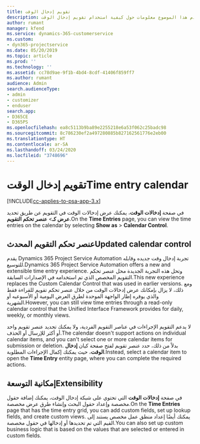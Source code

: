```yaml
---
title: تقويم إدخال الوقت
description: يقدم هذا الموضوع معلومات حول كيفية استخدام تقويم إدخال الوقت.
author: rumant
manager: kfend
ms.service: dynamics-365-customerservice
ms.custom:
- dyn365-projectservice
ms.date: 05/20/2019
ms.topic: article
ms.prod: ''
ms.technology: ''
ms.assetid: cc78d9ae-9f1b-4bd4-8cdf-41406f859ff7
ms.author: rumant
audience: Admin
search.audienceType:
- admin
- customizer
- enduser
search.app:
- D365CE
- D365PS
ms.openlocfilehash: ea8c5113b9ba89e2255218e6a53f062c25badc98
ms.sourcegitcommit: 8c786230ef2a497280885b827162561776e2eb00
ms.translationtype: HT
ms.contentlocale: ar-SA
ms.lasthandoff: 03/24/2020
ms.locfileid: "3748696"
---
```

# <a name="time-entry-calendar"></a><span data-ttu-id="b1fca-103">تقويم إدخال الوقت</span><span class="sxs-lookup"><span data-stu-id="b1fca-103">Time entry calendar</span></span>

[!INCLUDE[cc-applies-to-psa-app-3.x](../includes/cc-applies-to-psa-app-3x.md)]

<span data-ttu-id="b1fca-104">في صفحة **إدخالات الوقت**، يمكنك عرض إدخالات الوقت في التقويم عن طريق تحديد **عرض كـ**\> **عنصر تحكم التقويم**.</span><span class="sxs-lookup"><span data-stu-id="b1fca-104">On the **Time Entries** page, you can view the time entries on the calendar by selecting **Show as** \> **Calendar Control**.</span></span>

## <a name="updated-calendar-control"></a><span data-ttu-id="b1fca-105">عنصر تحكم التقويم المحدث</span><span class="sxs-lookup"><span data-stu-id="b1fca-105">Updated calendar control</span></span>

<span data-ttu-id="b1fca-106">يقدم Dynamics 365 Project Service Automation تجربة إدخال وقت جديده وقابله للتوسيع.</span><span class="sxs-lookup"><span data-stu-id="b1fca-106">Dynamics 365 Project Service Automation offers a new and extensible time entry experience.</span></span> <span data-ttu-id="b1fca-107">وتحل هذه التجربة الجديدة محل عنصر تحكم التقويم المخصص الذي تم استخدامه في الإصدارات السابقة.</span><span class="sxs-lookup"><span data-stu-id="b1fca-107">This new experience replaces the Custom Calendar Control that was used in earlier versions.</span></span> <span data-ttu-id="b1fca-108">ومع ذلك، لا يزال بإمكانك عرض إدخالات الوقت من خلال عنصر تحكم تقويم للقراءة فقط والذي يوفره إطار الواجهة الموحدة لطرق العرض اليومية أو الأسبوعيه أو الشهرية.</span><span class="sxs-lookup"><span data-stu-id="b1fca-108">However, you can still view time entries through a read-only calendar control that the Unified Interface Framework provides for daily, weekly, or monthly views.</span></span>

<span data-ttu-id="b1fca-109">لا يدعم التقويم الإجراءات في عناصر التقويم الفردية، ولا يمكنك تحديد عنصر تقويم واحد أو أكثر للإرسال أو الحذف.</span><span class="sxs-lookup"><span data-stu-id="b1fca-109">The calendar doesn't support actions on individual calendar items, and you can't select one or more calendar items for submission or deletion.</span></span> <span data-ttu-id="b1fca-110">بدلاً من ذلك، حدد عنصر تقويم لفتح صفحة كيان **إدخال الوقت**، حيث يمكنك إكمال الإجراءات المطلوبة.</span><span class="sxs-lookup"><span data-stu-id="b1fca-110">Instead, select a calendar item to open the **Time Entry** entity page, where you can complete the required actions.</span></span>

## <a name="extensibility"></a><span data-ttu-id="b1fca-111">إمكانية التوسعة</span><span class="sxs-lookup"><span data-stu-id="b1fca-111">Extensibility</span></span>

<span data-ttu-id="b1fca-112">في صفحة **إدخالات الوقت** التي تحتوي على شبكة إدخال الوقت، يمكنك إضافة حقول مخصصة وإعداد حقول البحث وإنشاء طرق عرض مخصصة.</span><span class="sxs-lookup"><span data-stu-id="b1fca-112">On the **Time Entries** page that has the time entry grid, you can add custom fields, set up lookup fields, and create custom views.</span></span> <span data-ttu-id="b1fca-113">يمكنك أيضًا إعداد منطق عمل مخصص يستند إلى القيم التي تم تحديدها أو إدخالها في حقول مخصصة.</span><span class="sxs-lookup"><span data-stu-id="b1fca-113">You can also set up custom business logic that is based on the values that are selected or entered in custom fields.</span></span>
